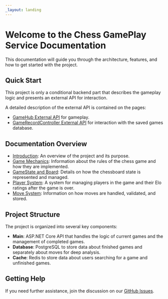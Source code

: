 ```yaml
---
_layout: landing
---
```


# Welcome to the Chess GamePlay Service Documentation

This documentation will guide you through the architecture, features, and how to get started with the project.

## Quick Start

This project is only a conditional backend part that describes the gameplay logic and presents an external API for interaction.

A detailed description of the external API is contained on the pages:

- [GameHub External API](docs/gameHub-api.md) for gameplay.
- [GameRecordController External API](docs/gameController-api.md) for interaction with the saved games database.

## Documentation Overview

- [Introduction](docs/introduction.md): An overview of the project and its purpose.
- [Game Mechanics](docs/game-mechanics.md): Information about the rules of the chess game and how they are implemented.
- [GameState and Board](docs/game-state-and-board.md): Details on how the chessboard state is represented and managed.
- [Player System](docs/player-system.md): A system for managing players in the game and their Elo ratings after the game is over.
- [Move System](docs/move-system.md): Information on how moves are handled, validated, and stored.

## Project Structure

The project is organized into several key components:

- **Main**: ASP.NET Core API that handles the logic of current games and the management of completed games.
- **Database**: PostgreSQL to store data about finished games and separately about moves for deep analysis.
- **Cache**: Redis to store data about users searching for a game and unfinished games.

## Getting Help

If you need further assistance, join the discussion on our [GitHub Issues](https://github.com/VuykoSheshych/GamePlay/issues).
